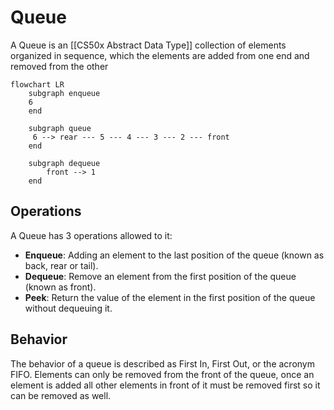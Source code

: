 # Queue
A Queue is an [[CS50x Abstract Data Type]] collection of elements organized in sequence, which the elements are added from one end and removed from the other

```mermaid
flowchart LR
    subgraph enqueue
    6 
    end

    subgraph queue
     6 --> rear --- 5 --- 4 --- 3 --- 2 --- front
    end

    subgraph dequeue
        front --> 1
    end
```
## Operations
A Queue has 3 operations allowed to it:
- **Enqueue**: Adding an element to the last position of the queue (known as back, rear or tail).
- **Dequeue**: Remove an element from the first position of the queue (known as front).
- **Peek**: Return the value of the element in the first position of the queue without dequeuing it.

## Behavior
The behavior of a queue is described as First In, First Out, or the acronym FIFO. Elements can only be removed from the front of the queue, once an element is added all other elements in front of it must be removed first so it can be removed as well.


